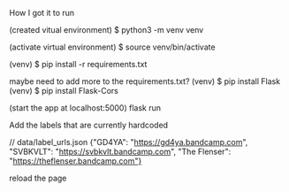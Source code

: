 How I got it to run

(created vitual environment)
$ python3 -m venv venv

(activate virtual environment)
$ source venv/bin/activate

(venv) $ pip install -r requirements.txt

maybe need to add more to the requirements.txt?
(venv) $ pip install Flask
(venv) $ pip install Flask-Cors

(start the app at localhost:5000)
flask run

Add the labels that are currently hardcoded

// data/label_urls.json
{"GD4YA": "https://gd4ya.bandcamp.com", "SVBKVLT": "https://svbkvlt.bandcamp.com", "The Flenser": "https://theflenser.bandcamp.com"}

reload the page
